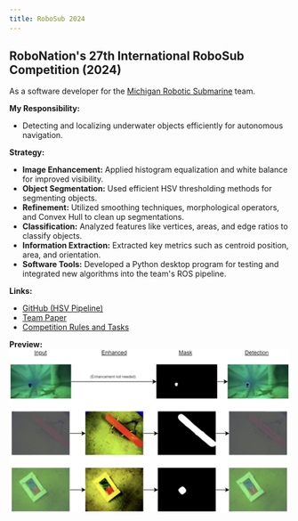 ```yaml
---
title: RoboSub 2024
---
```


## RoboNation's 27th International RoboSub Competition (2024)

As a software developer for the [Michigan Robotic Submarine](https://www.michiganrobosub.com/) team.

**My Responsibility:**
- Detecting and localizing underwater objects efficiently for autonomous navigation.

**Strategy:**
- **Image Enhancement:** Applied histogram equalization and white balance for improved visibility.
- **Object Segmentation:** Used efficient HSV thresholding methods for segmenting objects.
- **Refinement:** Utilized smoothing techniques, morphological operators, and Convex Hull to clean up segmentations.
- **Classification:** Analyzed features like vertices, areas, and edge ratios to classify objects.
- **Information Extraction:** Extracted key metrics such as centroid position, area, and orientation.
- **Software Tools:** Developed a Python desktop program for testing and integrated new algorithms into the team's ROS pipeline.

**Links:**
- [GitHub (HSV Pipeline)](https://github.com/MRoboSub/mrobosub/blob/devel/mrobosub_perception/src/hsv_pipeline.py)
- [Team Paper](https://robonation.org/app/uploads/sites/4/2024/07/RS24_TDR_Univ-of-Michigan.pdf)
- [Competition Rules and Tasks](https://robonation.org/app/uploads/sites/4/2024/07/2024-RoboSub_Team-Handbook_v2.pdf)

**Preview:**
![RoboSub Project Image](../assets/img/project_mrobosub.png)

